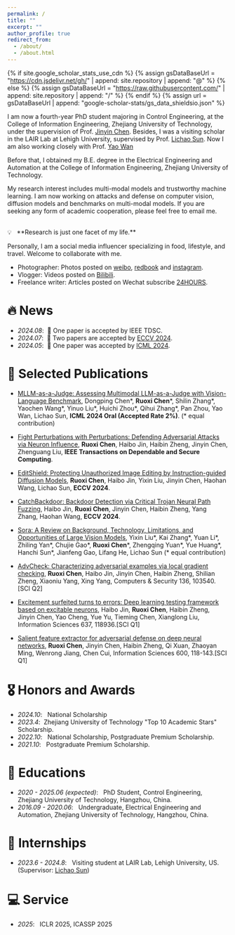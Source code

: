 ```yaml
---
permalink: /
title: ""
excerpt: ""
author_profile: true
redirect_from: 
  - /about/
  - /about.html
---
```


{% if site.google_scholar_stats_use_cdn %}
{% assign gsDataBaseUrl = "https://cdn.jsdelivr.net/gh/" | append: site.repository | append: "@" %}
{% else %}
{% assign gsDataBaseUrl = "https://raw.githubusercontent.com/" | append: site.repository | append: "/" %}
{% endif %}
{% assign url = gsDataBaseUrl | append: "google-scholar-stats/gs_data_shieldsio.json" %}

<span class='anchor' id='about-me'></span>

I am now a fourth-year PhD student majoring in Control Engineering, at the College of Information Engineering, Zhejiang University of Technology, under the supervision of Prof. [Jinyin Chen](http://121.196.145.171:8080/chenjinyin/). Besides, I was a visiting scholar in the LAIR Lab at Lehigh University, supervised by Prof. [Lichao Sun](https://lichao-sun.github.io/). Now I am also working closely with Prof. [Yao Wan](https://scholar.google.com/citations?user=c3MtqtMAAAAJ&hl=en) 

Before that, I obtained my B.E. degree in the Electrical Engineering and Automation at the College of Information Engineering, Zhejiang University of Technology.

My research interest includes multi-modal models and trustworthy machine learning. I am now working on attacks and defense on computer vision, diffusion models and benchmarks on multi-modal models. If you are seeking any form of academic cooperation, please feel free to email me.

<br/>
💡 &nbsp; **Research is just one facet of my life.** 

Personally, I am a social media influencer specializing in food, lifestyle, and travel. Welcome to collaborate with me.
- Photographer: Photos posted on [weibo](https://weibo.com/u/2900962381), [redbook](https://www.xiaohongshu.com/user/profile/5f30dfc3000000000100bb43?xhsshare=CopyLink&appuid=61bc33570000000010006e41&apptime=1716239785) and [instagram](https://www.instagram.com/dipsy0830?igsh=MXFkb3IycmcyY2RlYQ%3D%3D&utm_source=qr).
- Vlogger: Videos posted on [Bilibili](https://b23.tv/qs3fDIC).
- Freelance writer: Articles posted on Wechat subscribe [24HOURS](https://mp.weixin.qq.com/s/g2YgkbGvIrCevYSiA6IVEA).

# 🔥 News
- *2024.08*: &nbsp;🎉 One paper is accepted by IEEE TDSC.
- *2024.07*: &nbsp;🎉 Two papers are accepted by [ECCV 2024](https://eccv2024.ecva.net/). 
- *2024.05*: &nbsp;🎉 One paper was accepted by [ICML 2024](https://icml.cc/). 

# 📝 Selected Publications 

- [MLLM-as-a-Judge: Assessing Multimodal LLM-as-a-Judge with Vision-Language Benchmark](https://arxiv.org/pdf/2402.04788), Dongping Chen\*, **Ruoxi Chen**\*, Shilin Zhang\*, Yaochen Wang\*, Yinuo Liu\*, Huichi Zhou\*, Qihui Zhang\*, Pan Zhou, Yao Wan, Lichao Sun, **ICML 2024 Oral (Accepted Rate 2%)**. (\* equal contribution)
- [Fight Perturbations with Perturbations: Defending Adversarial Attacks via Neuron Influence](https://ieeexplore.ieee.org/abstract/document/10640242), **Ruoxi Chen**, Haibo Jin, Haibin Zheng, Jinyin Chen, Zhenguang Liu, **IEEE Transactions on Dependable and Secure Computing**.
- [EditShield: Protecting Unauthorized Image Editing by Instruction-guided Diffusion Models](https://arxiv.org/pdf/2311.12066), **Ruoxi Chen**, Haibo Jin, Yixin Liu, Jinyin Chen, Haohan Wang, Lichao Sun, **ECCV 2024**.
- [CatchBackdoor: Backdoor Detection via Critical Trojan Neural Path Fuzzing](https://www.ecva.net/papers/eccv_2024/papers_ECCV/papers/06326.pdf), Haibo Jin, **Ruoxi Chen**, Jinyin Chen, Haibin Zheng, Yang Zhang, Haohan Wang, **ECCV 2024**.

- [Sora: A Review on Background, Technology, Limitations, and Opportunities of Large Vision Models](https://arxiv.org/abs/2402.17177), Yixin Liu\*, Kai Zhang\*, Yuan Li\*, Zhiling Yan\*, Chujie Gao\*, **Ruoxi Chen**\*, Zhengqing Yuan\*, Yue Huang\*, Hanchi Sun\*, Jianfeng Gao, Lifang He, Lichao Sun (\* equal contribution)

- [AdvCheck: Characterizing adversarial examples via local gradient checking](https://www.sciencedirect.com/science/article/pii/S0167404823004509), **Ruoxi Chen**, Haibo Jin, Jinyin Chen, Haibin Zheng, Shilian Zheng, Xiaoniu Yang, Xing Yang, Computers & Security 136, 103540. \[SCI Q2\]

- [Excitement surfeited turns to errors: Deep learning testing framework based on excitable neurons](https://www.sciencedirect.com/science/article/pii/S0020025523005054), Haibo Jin, **Ruoxi Chen**, Haibin Zheng, Jinyin Chen, Yao Cheng, Yue Yu, Tieming Chen, Xianglong Liu, Information Sciences 637, 118936.\[SCI Q1\]

- [Salient feature extractor for adversarial defense on deep neural networks](https://www.sciencedirect.com/science/article/pii/S0020025522002754), **Ruoxi Chen**, Jinyin Chen, Haibin Zheng, Qi Xuan, Zhaoyan Ming, Wenrong Jiang, Chen Cui, Information Sciences 600, 118-143.\[SCI Q1\]

# 🎖️ Honors and Awards
- *2024.10*: &nbsp; National Scholarship
- *2023.4*: &nbsp;Zhejiang University of Technology "Top 10 Academic Stars" Scholarship. 
- *2022.10*: &nbsp; National Scholarship, Postgraduate Premium Scholarship.
- *2021.10*: &nbsp; Postgraduate Premium Scholarship.
  
# 📖 Educations
- *2020 - 2025.06 (expected)*: &nbsp; PhD Student, Control Engineering, Zhejiang University of Technology, Hangzhou, China. 
- *2016.09 - 2020.06*: &nbsp; Undergraduate, Electrical Engineering and Automation, Zhejiang University of Technology, Hangzhou, China. 


# 🔖 Internships
- *2023.6 - 2024.8*: &nbsp; Visiting student at LAIR Lab, Lehigh University, US. (Supervisor: [Lichao Sun](https://lichao-sun.github.io/))

# 💻 Service
- *2025*: &nbsp; ICLR 2025, ICASSP 2025
